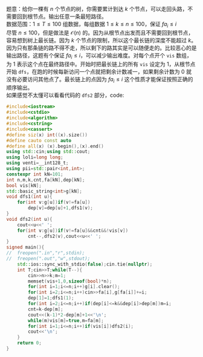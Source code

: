 题意：给你一棵有 $n$ 个节点的树，你需要累计到达 $k$ 个节点，可以走回头路，不需要回到根节点。输出任意一条最短路径。  
数据范围：$1\le T\le 100$ 组数据，每组数据 $1\le k\le n\le100$，保证 $fa_i\le i$  
尽管 $n\le100$，但是做法是 $\mathcal O(n)$ 的。因为从根节点出发而且不需要回到根节点，容易想到树上最长链。因为 $k$ 个节点的限制，所以这个最长链的深度不能超过 $k$。
因为只有那条链的路不得不走，所以剩下的路其实是可以随便走的。比较恶心的是输出路径，这题有个保证 $fa_i\le i$，可以减少输出难度。对每个点开个 `vis` 数组，为 $1$ 表示这个点在最终路径中。开始时把最长链上的所有 `vis` 设定为 $1$，从根节点开始 `dfs`，在跑的时候每新访问一个点就把剩余计数减一，如果剩余计数为 $0$ 就没有必要访问其他点了。最长链上的点因为 $fa_i\le i$ 这个性质才能保证按照正确的顺序输出。  
如果感觉不太懂可以看看代码的 `dfs2` 部分，code:
```cpp
#include<iostream>
#include<cstdio>
#include<algorithm>
#include<cstring>
#include<cassert>
#define siz(x) int((x).size())
#define cauto const auto
#define all(x) (x).begin(),(x).end()
using std::cin;using std::cout;
using loli=long long;
using venti=__int128_t;
using pii=std::pair<int,int>;
constexpr int kN=101;
int n,m,k,cnt,fa[kN],dep[kN];
bool vis[kN];
std::basic_string<int>g[kN];
void dfs1(int u){
	for(int v:g[u])if(v!=fa[u])
		dep[v]=dep[u]+1,dfs1(v);
}
void dfs2(int u){
	cout<<u<<' ';
	for(int v:g[u])if(v!=fa[u]&&cnt&&!vis[v])
		cnt--,dfs2(v),cout<<u<<' ';
}
signed main(){
//	freopen(".in","r",stdin);
//	freopen(".out","w",stdout);
	std::ios::sync_with_stdio(false);cin.tie(nullptr);
	int T;cin>>T;while(T--){
		cin>>n>>k;m=1;
		memset(vis+1,0,sizeof(bool)*n);
		for(int i=1;i<=n;i++)g[i].clear();
		for(int i=2;i<=n;i++)cin>>fa[i],g[fa[i]]+=i;
		dep[1]=1;dfs1(1);
		for(int i=2;i<=n;i++)if(dep[i]<=k&&dep[i]>dep[m])m=i;
		cnt=k-dep[m];
		cout<<(k-1)*2-dep[m]+1<<'\n';
		while(m)vis[m]=true,m=fa[m];
		for(int i=1;i<=n;i++)if(vis[i])dfs2(i);
		cout<<'\n';
	}
	return 0;
}
```